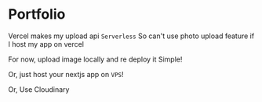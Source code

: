 # Portfolio

Vercel makes my upload api `Serverless`
So can't use photo upload feature if I host my app on vercel

For now, upload image locally and re deploy it
Simple!

Or, just host your nextjs app on `VPS`!

Or, Use Cloudinary
